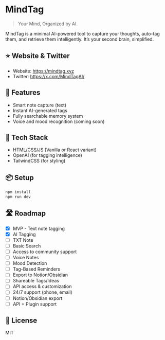 # MindTag

> Your Mind, Organized by AI.

MindTag is a minimal AI-powered tool to capture your thoughts, auto-tag them, and retrieve them intelligently. It’s your second brain, simplified.

## ⭐ Website & Twitter

- Website: https://mindtag.xyz
- Twitter: https://x.com/MindTagAI/

## 🚀 Features
- Smart note capture (text)
- Instant AI-generated tags
- Fully searchable memory system
- Voice and mood recognition (coming soon)

## 🧱 Tech Stack
- HTML/CSS/JS (Vanilla or React variant)
- OpenAI (for tagging intelligence)
- TailwindCSS (for styling)

## 📦 Setup
```bash
npm install
npm run dev
```

## 🛣️ Roadmap
- [x] MVP - Text note tagging
- [x] AI Tagging
- [ ] TXT Note
- [ ] Basic Search
- [ ] Access to community support
- [ ] Voice Notes
- [ ] Mood Detection
- [ ] Tag-Based Reminders
- [ ] Export to Notion/Obsidian
- [ ] Shareable Tags/Ideas
- [ ] API access & customization
- [ ] 24/7 support (phone, email)
- [ ] Notion/Obsidian export
- [ ] API + Plugin support

## 📄 License
MIT
